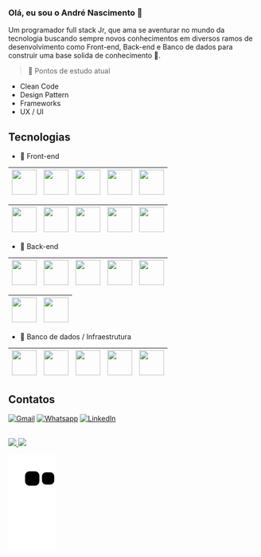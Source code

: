 ### Olá, eu sou o André Nascimento :wave:
Um programador full stack Jr, que ama se aventurar no mundo da tecnologia buscando sempre novos conhecimentos em diversos ramos de desenvolvimento como Front-end, Back-end e Banco de dados para construir uma base solida de conhecimento :dart:. 

> :notebook: Pontos de estudo atual
 - Clean Code
 - Design Pattern
 - Frameworks
 - UX / UI

## Tecnologias
  - :beginner: Front-end
      
| <img width="50" height="50" src="https://cdn.jsdelivr.net/gh/devicons/devicon/icons/bootstrap/bootstrap-original.svg" /> | <img width="50" height="50" src="https://cdn.jsdelivr.net/gh/devicons/devicon/icons/css3/css3-original.svg" /> | <img width="50" height="50" src="https://cdn.jsdelivr.net/gh/devicons/devicon/icons/html5/html5-original.svg" /> | <img width="50" height="50" src="https://cdn.jsdelivr.net/gh/devicons/devicon/icons/javascript/javascript-original.svg" /> | <img width="50" height="50" src="https://cdn.jsdelivr.net/gh/devicons/devicon/icons/jquery/jquery-original.svg" /> | 
| :---: | :---: | :---: | :---: | :---: |

| <img width="50" height="50" src="https://cdn.jsdelivr.net/gh/devicons/devicon/icons/sass/sass-original.svg" /> | <img width="50" height="50" src="https://cdn.jsdelivr.net/gh/devicons/devicon/icons/vuejs/vuejs-original.svg" /> | <img width="50" height="50" src="https://cdn.jsdelivr.net/gh/devicons/devicon/icons/react/react-original.svg" /> | <img width="50" height="50" src="https://cdn.jsdelivr.net/gh/devicons/devicon/icons/flutter/flutter-original.svg" /> | <img width="50" height="50" src="https://cdn.jsdelivr.net/gh/devicons/devicon/icons/angularjs/angularjs-original.svg" /> |
| :---: | :---: | :---: | :---: | :---: |

  - :beginner: Back-end
  
| <img width="50" height="50" src="https://cdn.jsdelivr.net/gh/devicons/devicon/icons/composer/composer-original.svg" /> | <img width="50" height="50" src="https://cdn.jsdelivr.net/gh/devicons/devicon/icons/dot-net/dot-net-original.svg" /> | <img width="50" height="50" src="https://cdn.jsdelivr.net/gh/devicons/devicon/icons/laravel/laravel-plain.svg" /> | <img width="50" height="50" src="https://cdn.jsdelivr.net/gh/devicons/devicon/icons/nodejs/nodejs-original.svg" /> | <img width="50" height="50" src="https://cdn.jsdelivr.net/gh/devicons/devicon/icons/php/php-original.svg" /> | 
| :---: | :---: | :---: | :---: | :---: |

| <img width="50" height="50" src="https://cdn.jsdelivr.net/gh/devicons/devicon/icons/python/python-original.svg" /> | <img width="50" height="50" src="https://cdn.jsdelivr.net/gh/devicons/devicon/icons/csharp/csharp-original.svg" /> |
| :---: | :---: |

  - :beginner: Banco de dados / Infraestrutura
  
| <img width="50" height="50" src="https://cdn.jsdelivr.net/gh/devicons/devicon/icons/mysql/mysql-original.svg" /> | <img width="50" height="50" src="https://cdn.jsdelivr.net/gh/devicons/devicon/icons/postgresql/postgresql-original.svg" /> | <img width="50" height="50" src="https://cdn.jsdelivr.net/gh/devicons/devicon/icons/mongodb/mongodb-original.svg" /> | <img width="50" height="50" src="https://cdn.jsdelivr.net/gh/devicons/devicon/icons/docker/docker-original-wordmark.svg" /> | <img width="50" height="50" src="https://cdn.jsdelivr.net/gh/devicons/devicon/icons/git/git-original.svg" /> |
| :---: | :---: | :---: | :---: | :---: |
  
## Contatos
[![Gmail](https://img.shields.io/badge/Gmail-D14836?style=for-the-badge&logo=gmail&logoColor=white)](mailto:andresilvay6@gmail.com)
[![Whatsapp](https://img.shields.io/badge/WhatsApp-25D366?style=for-the-badge&logo=whatsapp&logoColor=white)]()
[![LinkedIn](https://img.shields.io/badge/LinkedIn-0077B5?style=for-the-badge&logo=linkedin&logoColor=white)](https://www.linkedin.com/in/andr%C3%A9-nascimento-a46249192)

<br>
<div>
<a href="https://github.com/andre20022">
<img height="180em" src="https://github-readme-stats.vercel.app/api/top-langs/?username=andre20022&layout=compact&langs_count=7&theme=swift"/>
<img height="180em" src="https://github-readme-stats.vercel.app/api?username=andre20022&show_icons=true&theme=swift&include_all_commits=true&count_private=true"/>
</div>

![Snake animation](https://github.com/andre20022/andre20022/blob/output/github-contribution-grid-snake.svg)
